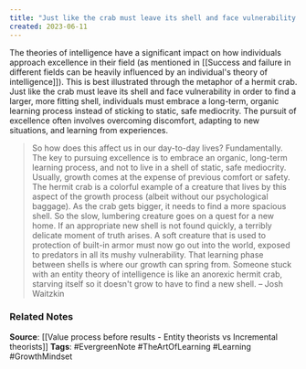 ```yaml
---
title: "Just like the crab must leave its shell and face vulnerability in order to find a larger, more fitting shell, individuals must embrace a long-term, organic learning process instead of sticking to static, safe mediocrity"
created: 2023-06-11
---
```


The theories of intelligence have a significant impact on how individuals approach excellence in their field (as mentioned in [[Success and failure in different fields can be heavily influenced by an individual's theory of intelligence]]). This is best illustrated through the metaphor of a hermit crab. Just like the crab must leave its shell and face vulnerability in order to find a larger, more fitting shell, individuals must embrace a long-term, organic learning process instead of sticking to static, safe mediocrity. The pursuit of excellence often involves overcoming discomfort, adapting to new situations, and learning from experiences.

> So how does this affect us in our day-to-day lives? Fundamentally. The key to pursuing excellence is to embrace an organic, long-term learning process, and not to live in a shell of static, safe mediocrity. Usually, growth comes at the expense of previous comfort or safety. The hermit crab is a colorful example of a creature that lives by this aspect of the growth process (albeit without our psychological baggage). As the crab gets bigger, it needs to find a more spacious shell. So the slow, lumbering creature goes on a quest for a new home. If an appropriate new shell is not found quickly, a terribly delicate moment of truth arises. A soft creature that is used to protection of built-in armor must now go out into the world, exposed to predators in all its mushy vulnerability. That learning phase between shells is where our growth can spring from. Someone stuck with an entity theory of intelligence is like an anorexic hermit crab, starving itself so it doesn't grow to have to find a new shell. – Josh Waitzkin

### Related Notes
**Source**: [[Value process before results - Entity theorists vs Incremental theorists]]
**Tags**: #EvergreenNote #TheArtOfLearning #Learning #GrowthMindset 
